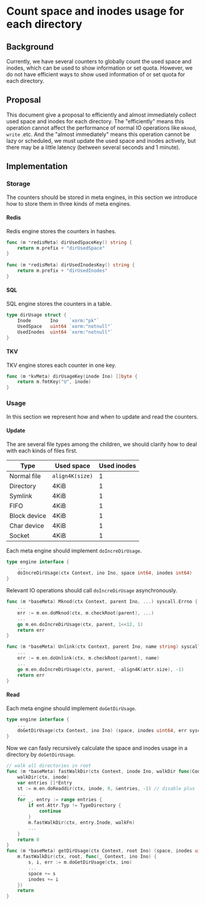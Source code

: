 # Count space and inodes usage for each directory

## Background

Currently, we have several counters to globally count the used space and inodes, which can be used to show information or set quota. However, we do not have efficient ways to show used information of or set quota for each directory.

## Proposal

This document give a proposal to efficiently and almost immediately collect used space and inodes for each directory. The "efficiently" means this operation cannot affect the performance of normal IO operations like `mknod`, `write` .etc. And the "almost immediately" means this operation cannot be lazy or scheduled, we must update the used space and inodes actively, but there may be a little latency (between several seconds and 1 minute).

## Implementation

### Storage

The counters should be stored in meta engines, in this section we introduce how to store them in three kinds of meta engines.

#### Redis

Redis engine stores the counters in hashes.

```go
func (m *redisMeta) dirUsedSpaceKey() string {
    return m.prefix + "dirUsedSpace"
}
 
func (m *redisMeta) dirUsedInodesKey() string {
    return m.prefix + "dirUsedInodes"
}
```

#### SQL

SQL engine stores the counters in a table.

```go
type dirUsage struct {
    Inode       Ino    `xorm:"pk"`
    UsedSpace   uint64 `xorm:"notnull"`
    UsedInodes  uint64 `xorm:"notnull"`
}
```

#### TKV

TKV engine stores each counter in one key.

```go
func (m *kvMeta) dirUsageKey(inode Ino) []byte {
    return m.fmtKey("U", inode)
}
```

### Usage

In this section we represent how and when to update and read the counters.

#### Update

The are several file types among the children, we should clarify how to deal with each kinds of files first.

| Type          | Used space      | Used inodes |
| ------------- | --------------- | ----------- |
| Normal file   | `align4K(size)` | 1           |
| Directory     | 4KiB            | 1           |
| Symlink       | 4KiB            | 1           |
| FIFO          | 4KiB            | 1           |
| Block device  | 4KiB            | 1           |
| Char device   | 4KiB            | 1           |
| Socket        | 4KiB            | 1           |

Each meta engine should implement `doIncreDirUsage`.

```go
type engine interface {
    ...
    doIncreDirUsage(ctx Context, ino Ino, space int64, inodes int64)
}
```

Relevant IO operations should call `doIncreDirUsage` asynchronously.

```go
func (m *baseMeta) Mknod(ctx Context, parent Ino, ...) syscall.Errno {
    ...
    err := m.en.doMknod(ctx, m.checkRoot(parent), ...)
    ...
    go m.en.doIncreDirUsage(ctx, parent, 1<<12, 1)
    return err
}

func (m *baseMeta) Unlink(ctx Context, parent Ino, name string) syscall.Errno {
    ...
    err := m.en.doUnlink(ctx, m.checkRoot(parent), name)
    ...
    go m.en.doIncreDirUsage(ctx, parent, -align4K(attr.size), -1)
    return err
}
```

#### Read

Each meta engine should implement `doGetDirUsage`.

```go
type engine interface {
    ...
    doGetDirUsage(ctx Context, ino Ino) (space, inodes uint64, err syscall.Errno)
}
```

Now we can fasly recursively calculate the space and inodes usage in a directory by `doGetDirUsage`.

```go
// walk all directories in root
func (m *baseMeta) fastWalkDir(ctx Context, inode Ino, walkDir func(Context, Ino)) syscall.Errno {
    walkDir(ctx, inode)
    var entries []*Entry
    st := m.en.doReaddir(ctx, inode, 0, &entries, -1) // disable plus
    ...
    for _, entry := range entries {
    	if ent.Attr.Typ != TypeDirectory {
            continue
    	}
    	m.fastWalkDir(ctx, entry.Inode, walkFn)
        ...
    }
    return 0
}
func (m *baseMeta) getDirUsage(ctx Context, root Ino) (space, inodes uint64, err syscall.Errno) {
    m.fastWalkDir(ctx, root, func(_ Context, ino Ino) {
        s, i, err := m.doGetDirUsage(ctx, ino)
        ...
        space += s
        inodes += i
    })
    return
}
```


